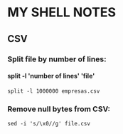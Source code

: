 # MY SHELL NOTES

## CSV
### Split file by number of lines:
#### split -l 'number of lines' 'file'
```shell
split -l 1000000 empresas.csv 
```

### Remove null bytes from CSV:
```shell
sed -i 's/\x0//g' file.csv
```
